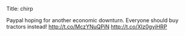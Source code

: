 Title: chirp

Paypal hoping for another economic downturn. Everyone should buy tractors instead! <a href="http://t.co/MczYNuQPiN">http://t.co/MczYNuQPiN</a> <a href="http://t.co/XIz0gyiHRP">http://t.co/XIz0gyiHRP</a>
